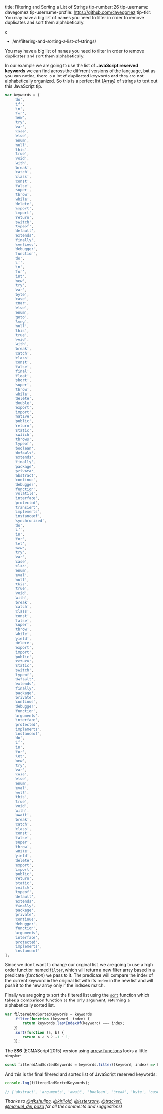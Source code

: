 title: Filtering and Sorting a List of Strings
tip-number: 26
tip-username: davegomez
tip-username-profile: https://github.com/davegomez
tip-tldr: You may have a big list of names you need to filter in order to remove duplicates and sort them alphabetically.

c

-   /en/filtering-and-sorting-a-list-of-strings/

You may have a big list of names you need to filter in order to remove duplicates and sort them alphabetically.

In our example we are going to use the list of **JavaScript reserved keywords** we can find across the different versions of the language, but as you can notice, there is a lot of duplicated keywords and they are not alphabetically organized. So this is a perfect list ([Array](https://developer.mozilla.org/en-US/docs/Web/JavaScript/Reference/Global_Objects/Array)) of strings to test out this JavaScript tip.

```js
var keywords = [
    'do',
    'if',
    'in',
    'for',
    'new',
    'try',
    'var',
    'case',
    'else',
    'enum',
    'null',
    'this',
    'true',
    'void',
    'with',
    'break',
    'catch',
    'class',
    'const',
    'false',
    'super',
    'throw',
    'while',
    'delete',
    'export',
    'import',
    'return',
    'switch',
    'typeof',
    'default',
    'extends',
    'finally',
    'continue',
    'debugger',
    'function',
    'do',
    'if',
    'in',
    'for',
    'int',
    'new',
    'try',
    'var',
    'byte',
    'case',
    'char',
    'else',
    'enum',
    'goto',
    'long',
    'null',
    'this',
    'true',
    'void',
    'with',
    'break',
    'catch',
    'class',
    'const',
    'false',
    'final',
    'float',
    'short',
    'super',
    'throw',
    'while',
    'delete',
    'double',
    'export',
    'import',
    'native',
    'public',
    'return',
    'static',
    'switch',
    'throws',
    'typeof',
    'boolean',
    'default',
    'extends',
    'finally',
    'package',
    'private',
    'abstract',
    'continue',
    'debugger',
    'function',
    'volatile',
    'interface',
    'protected',
    'transient',
    'implements',
    'instanceof',
    'synchronized',
    'do',
    'if',
    'in',
    'for',
    'let',
    'new',
    'try',
    'var',
    'case',
    'else',
    'enum',
    'eval',
    'null',
    'this',
    'true',
    'void',
    'with',
    'break',
    'catch',
    'class',
    'const',
    'false',
    'super',
    'throw',
    'while',
    'yield',
    'delete',
    'export',
    'import',
    'public',
    'return',
    'static',
    'switch',
    'typeof',
    'default',
    'extends',
    'finally',
    'package',
    'private',
    'continue',
    'debugger',
    'function',
    'arguments',
    'interface',
    'protected',
    'implements',
    'instanceof',
    'do',
    'if',
    'in',
    'for',
    'let',
    'new',
    'try',
    'var',
    'case',
    'else',
    'enum',
    'eval',
    'null',
    'this',
    'true',
    'void',
    'with',
    'await',
    'break',
    'catch',
    'class',
    'const',
    'false',
    'super',
    'throw',
    'while',
    'yield',
    'delete',
    'export',
    'import',
    'public',
    'return',
    'static',
    'switch',
    'typeof',
    'default',
    'extends',
    'finally',
    'package',
    'private',
    'continue',
    'debugger',
    'function',
    'arguments',
    'interface',
    'protected',
    'implements',
    'instanceof'
];
```

Since we don't want to change our original list, we are going to use a high order function named [`filter`](https://developer.mozilla.org/en/docs/Web/JavaScript/Reference/Global_Objects/Array/filter), which will return a new filter array based in a predicate (_function_) we pass to it. The predicate will compare the index of the current keyword in the original list with its `index` in the new list and will push it to the new array only if the indexes match.

Finally we are going to sort the filtered list using the [`sort`](https://developer.mozilla.org/en-US/docs/Web/JavaScript/Reference/Global_Objects/Array/sort) function which takes a comparison function as the only argument, returning a alphabetically sorted list.

```js
var filteredAndSortedKeywords = keywords
    .filter(function (keyword, index) {
        return keywords.lastIndexOf(keyword) === index;
    })
    .sort(function (a, b) {
        return a < b ? -1 : 1;
    });
```

The **ES6** (ECMAScript 2015) version using [arrow functions](https://developer.mozilla.org/en/docs/Web/JavaScript/Reference/Functions/Arrow_functions) looks a little simpler:

```js
const filteredAndSortedKeywords = keywords.filter((keyword, index) => keywords.lastIndexOf(keyword) === index).sort((a, b) => (a < b ? -1 : 1));
```

And this is the final filtered and sorted list of JavaScript reserved keywords:

```js
console.log(filteredAndSortedKeywords);

// ['abstract', 'arguments', 'await', 'boolean', 'break', 'byte', 'case', 'catch', 'char', 'class', 'const', 'continue', 'debugger', 'default', 'delete', 'do', 'double', 'else', 'enum', 'eval', 'export', 'extends', 'false', 'final', 'finally', 'float', 'for', 'function', 'goto', 'if', 'implements', 'import', 'in', 'instanceof', 'int', 'interface', 'let', 'long', 'native', 'new', 'null', 'package', 'private', 'protected', 'public', 'return', 'short', 'static', 'super', 'switch', 'synchronized', 'this', 'throw', 'throws', 'transient', 'true', 'try', 'typeof', 'var', 'void', 'volatile', 'while', 'with', 'yield']
```

_Thanks to [@nikshulipa](https://github.com/nikshulipa), [@kirilloid](https://twitter.com/kirilloid), [@lesterzone](https://twitter.com/lesterzone), [@tracker1](https://twitter.com/tracker1), [@manuel_del_pozo](https://twitter.com/manuel_del_pozo) for all the comments and suggestions!_
